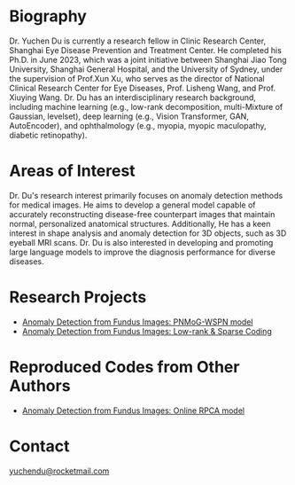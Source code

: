 # Biography
Dr. Yuchen Du is currently a research fellow in Clinic Research Center, Shanghai Eye Disease Prevention and Treatment Center. He completed his Ph.D. in June 2023, which was a joint initiative between Shanghai Jiao Tong University, Shanghai General Hospital, and the University of Sydney, under the supervision of Prof.Xun Xu, who serves as the director of National Clinical Research Center for Eye Diseases, Prof. Lisheng Wang, and Prof. Xiuying Wang. Dr. Du has an interdisciplinary research background, including machine learning (e.g., low-rank decomposition, multi-Mixture of Gaussian, levelset), deep learning (e.g., Vision Transformer, GAN, AutoEncoder), and ophthalmology (e.g., myopia, myopic maculopathy, diabetic retinopathy).

# Areas of Interest
Dr. Du's research interest primarily focuses on anomaly detection methods for medical images. He aims to develop a general model capable of accurately reconstructing disease-free counterpart images that maintain normal, personalized anatomical structures. Additionally, He has a keen interest in shape analysis and anomaly detection for 3D objects, such as 3D eyeball MRI scans. Dr. Du is also interested in developing and promoting large language models to improve the diagnosis performance for diverse diseases.

# Research Projects
- [Anomaly Detection from Fundus Images: PNMoG-WSPN model](https://github.com/yuchendu/PNMoG-WSPN)
- [Anomaly Detection from Fundus Images: Low-rank & Sparse Coding](https://github.com/username/Sparse-Coding)

# Reproduced Codes from Other Authors
- [Anomaly Detection from Fundus Images: Online RPCA model](https://github.com/yuchendu/OR-PCA)

# Contact
yuchendu@rocketmail.com
